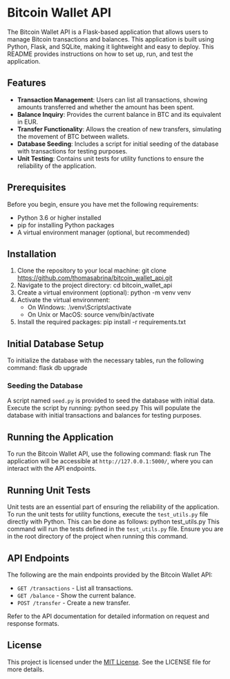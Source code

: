 # Bitcoin Wallet API

The Bitcoin Wallet API is a Flask-based application that allows users to manage Bitcoin transactions and balances. This application is built using Python, Flask, and SQLite, making it lightweight and easy to deploy. This README provides instructions on how to set up, run, and test the application.

## Features

- **Transaction Management**: Users can list all transactions, showing amounts transferred and whether the amount has been spent.
- **Balance Inquiry**: Provides the current balance in BTC and its equivalent in EUR.
- **Transfer Functionality**: Allows the creation of new transfers, simulating the movement of BTC between wallets.
- **Database Seeding**: Includes a script for initial seeding of the database with transactions for testing purposes.
- **Unit Testing**: Contains unit tests for utility functions to ensure the reliability of the application.

## Prerequisites

Before you begin, ensure you have met the following requirements:
- Python 3.6 or higher installed
- pip for installing Python packages
- A virtual environment manager (optional, but recommended)

## Installation

1. Clone the repository to your local machine: git clone https://github.com/thomasabrina/bitcoin_wallet_api.git
2. Navigate to the project directory: cd bitcoin_wallet_api
3. Create a virtual environment (optional): python -m venv venv
4. Activate the virtual environment:
   - On Windows: .\venv\Scripts\activate
   - On Unix or MacOS: source venv/bin/activate
5. Install the required packages: pip install -r requirements.txt

## Initial Database Setup

To initialize the database with the necessary tables, run the following command: flask db upgrade


### Seeding the Database

A script named `seed.py` is provided to seed the database with initial data. Execute the script by running: python seed.py
This will populate the database with initial transactions and balances for testing purposes.

## Running the Application

To run the Bitcoin Wallet API, use the following command: flask run
The application will be accessible at `http://127.0.0.1:5000/`, where you can interact with the API endpoints.

## Running Unit Tests

Unit tests are an essential part of ensuring the reliability of the application. To run the unit tests for utility functions, execute the `test_utils.py` file directly with Python. This can be done as follows: python test_utils.py
This command will run the tests defined in the `test_utils.py` file. Ensure you are in the root directory of the project when running this command.

## API Endpoints

The following are the main endpoints provided by the Bitcoin Wallet API:

- `GET /transactions` - List all transactions.
- `GET /balance` - Show the current balance.
- `POST /transfer` - Create a new transfer.

Refer to the API documentation for detailed information on request and response formats.

## License

This project is licensed under the [MIT License](LICENSE). See the LICENSE file for more details.